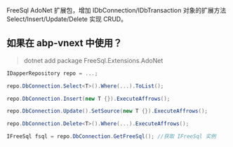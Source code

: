 ﻿FreeSql AdoNet 扩展包，增加 IDbConnection/IDbTransaction 对象的扩展方法 Select/Insert/Update/Delete 实现 CRUD。

## 如果在 abp-vnext 中使用？

> dotnet add package FreeSql.Extensions.AdoNet

```csharp
IDapperRepository repo = ...;

repo.DbConnection.Select<T>().Where(...).ToList();

repo.DbConnection.Insert(new T {}).ExecuteAffrows();

repo.DbConnection.Update().SetSource(new T {}).ExecuteAffrows();

repo.DbConnection.Delete<T>().Where(...).ExecuteAffrows();

IFreeSql fsql = repo.DbConnection.GetFreeSql(); //获取 IFreeSql 实例
```
